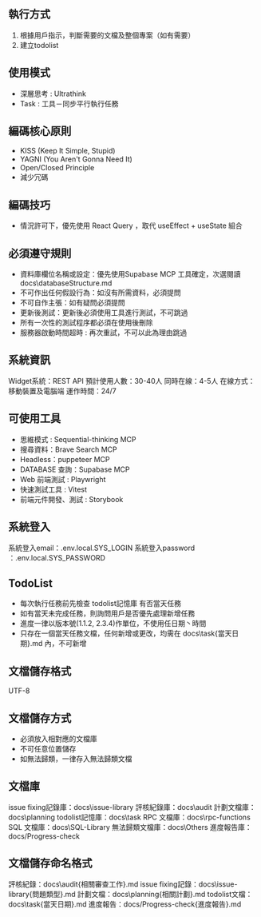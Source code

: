 ## 執行方式
1. 根據用戶指示，判斷需要的文檔及整個專案（如有需要）
2. 建立todolist

## 使用模式
- 深層思考 : Ultrathink
- Task : 工具－同步平行執行任務

## 編碼核心原則
- KISS (Keep It Simple, Stupid)
- YAGNI (You Aren't Gonna Need It)
- Open/Closed Principle
- 減少冗碼

## 編碼技巧
- 情況許可下，優先使用 React Query ，取代 useEffect + useState 組合

## 必須遵守規則
- 資料庫欄位名稱或設定：優先使用Supabase MCP 工具確定，次選閱讀 docs\databaseStructure.md
- 不可作出任何假設行為：如沒有所需資料，必須提問
- 不可自作主張：如有疑問必須提問
- 更新後測試：更新後必須使用工具進行測試，不可跳過
- 所有一次性的測試程序都必須在使用後刪除
- 服務器啟動時間超時 : 再次重試，不可以此為理由跳過

## 系統資訊
Widget系統：REST API
預計使用人數：30-40人
同時在線：4-5人
在線方式：移動裝置及電腦端
運作時間：24/7

## 可使用工具
- 思維模式 : Sequential-thinking MCP
- 搜尋資料：Brave Search MCP
- Headless：puppeteer MCP
- DATABASE 查詢：Supabase MCP
- Web 前端測試 : Playwright
- 快速測試工具 : Vitest
- 前端元件開發、測試 : Storybook

## 系統登入
系統登入email：.env.local.SYS_LOGIN
系統登入password ：.env.local.SYS_PASSWORD

## TodoList
- 每次執行任務前先檢查 todolist記憶庫 有否當天任務
- 如有當天未完成任務，則詢問用戶是否優先處理新增任務
- 進度一律以版本號(1.1.2, 2.3.4)作單位，不使用任日期丶時間
- 只存在一個當天任務文檔，任何新增或更改，均需在 docs\task\{當天日期}.md 內，不可新增

## 文檔儲存格式
UTF-8

## 文檔儲存方式
- 必須放入相對應的文檔庫
- 不可任意位置儲存
- 如無法歸類，一律存入無法歸類文檔

## 文檔庫
issue fixing記錄庫：docs\issue-library
評核紀錄庫：docs\audit
計劃文檔庫：docs\planning
todolist記憶庫：docs\task
RPC 文檔庫：docs\rpc-functions
SQL 文檔庫：docs\SQL-Library
無法歸類文檔庫：docs\Others
進度報告庫：docs/Progress-check

## 文檔儲存命名格式
評核紀錄：docs\audit\{相關審查工作}.md
issue fixing記錄：docs\issue-library\{問題類型}.md
計劃文檔：docs\planning\{相關計劃}.md
todolist文檔：docs\task\{當天日期}.md
進度報告：docs/Progress-check\{進度報告}.md
